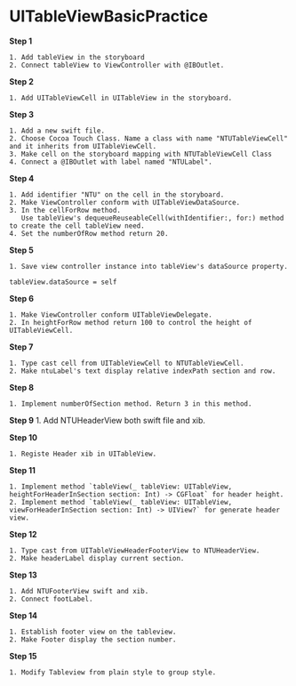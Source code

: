 # UITableViewBasicPractice

 
**Step 1**

    1. Add tableView in the storyboard
    2. Connect tableView to ViewController with @IBOutlet.

**Step 2**

    1. Add UITableViewCell in UITableView in the storyboard.

**Step 3**

    1. Add a new swift file.
    2. Choose Cocoa Touch Class. Name a class with name "NTUTableViewCell" and it inherits from UITableViewCell.
    3. Make cell on the storyboard mapping with NTUTableViewCell Class
    4. Connect a @IBOutlet with label named "NTULabel".

**Step 4**

    1. Add identifier "NTU" on the cell in the storyboard.
    2. Make ViewController conform with UITableViewDataSource.
    3. In the cellForRow method.
       Use tableView's dequeueReuseableCell(withIdentifier:, for:) method to create the cell tableView need.
    4. Set the numberOfRow method return 20.

**Step 5**

    1. Save view controller instance into tableView's dataSource property.

`tableView.dataSource = self`

**Step 6**

    1. Make ViewController conform UITableViewDelegate.
    2. In heightForRow method return 100 to control the height of UITableViewCell.

**Step 7**

    1. Type cast cell from UITableViewCell to NTUTableViewCell.
    2. Make ntuLabel's text display relative indexPath section and row.

**Step 8**

    1. Implement numberOfSection method. Return 3 in this method.

**Step 9**
    1. Add NTUHeaderView both swift file and xib.

**Step 10**

    1. Registe Header xib in UITableView.

**Step 11**

    1. Implement method `tableView(_ tableView: UITableView, heightForHeaderInSection section: Int) -> CGFloat` for header height.
    2. Implement method `tableView(_ tableView: UITableView, viewForHeaderInSection section: Int) -> UIView?` for generate header view.

**Step 12**

    1. Type cast from UITableViewHeaderFooterView to NTUHeaderView.
    2. Make headerLabel display current section.

**Step 13**

    1. Add NTUFooterView swift and xib.
    2. Connect footLabel.

**Step 14**

    1. Establish footer view on the tableview.
    2. Make Footer display the section number.

**Step 15**

    1. Modify Tableview from plain style to group style.